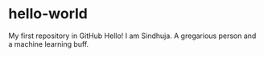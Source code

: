 # hello-world
My first repository in GitHub
Hello! I am Sindhuja. A gregarious person and a machine learning buff.
